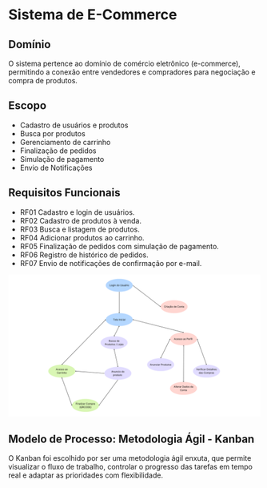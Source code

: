# Sistema de E-Commerce
## Domínio
O sistema pertence ao domínio de comércio eletrônico (e-commerce), permitindo a conexão entre vendedores e compradores para negociação e compra de produtos.

## Escopo
- Cadastro de usuários e produtos
- Busca por produtos
- Gerenciamento de carrinho
- Finalização de pedidos
- Simulação de pagamento
- Envio de Notificações

## Requisitos Funcionais

- RF01 Cadastro e login de usuários.
- RF02 Cadastro de produtos à venda.
- RF03 Busca e listagem de produtos.
- RF04 Adicionar produtos ao carrinho.
- RF05 Finalização de pedidos com simulação de pagamento.
- RF06 Registro de histórico de pedidos.
- RF07 Envio de notificações de confirmação por e-mail.

 ![alt text](images/modelos-processos.png)

## Modelo de Processo: Metodologia Ágil - Kanban

O Kanban foi escolhido por ser uma metodologia ágil enxuta, que permite visualizar o fluxo de trabalho, controlar o progresso das tarefas em tempo real e adaptar as prioridades com flexibilidade. 
